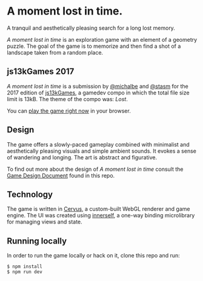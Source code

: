 # A moment lost in time.

A tranquil and aesthetically pleasing search for a long lost memory.

_A moment lost in time_ is an exploration game with an element of a geometry
puzzle. The goal of the game is to memorize and then find a shot of a landscape
taken from a random place.


## js13kGames 2017

_A moment lost in time_ is a submission by [@michalbe][] and [@stasm][] for the
2017 edition of [js13kGames][], a gamedev compo in which the total file size
limit is 13kB. The theme of the compo was: _Lost_.

You can [play the game right now][play] in your browser.

[js13kGames]: http://js13kgames.com
[@michalbe]: https://github.com/michalbe/
[@stasm]: https://github.com/stasm/
[play]: http://js13kgames.com/entries/a-moment-lost-in-time


## Design

The game offers a slowly-paced gameplay combined with minimalist and
aesthetically pleasing visuals and simple ambient sounds. It evokes a sense of
wandering and longing. The art is abstract and figurative.

To find out more about the design of _A moment lost in time_ consult the [Game
Design Document][GDD] found in this repo.

[GDD]: https://github.com/piesku/moment-lost/blob/master/A_moment_lost_in_time_GDD.pdf


## Technology

The game is written in [Cervus][], a custom-built WebGL renderer and game
engine.  The UI was created using [innerself][], a one-way binding microlibrary
for managing views and state.

[Cervus]: https://github.com/michalbe/cervus
[innerself]: https://github.com/stasm/innerself


## Running locally

In order to run the game locally or hack on it, clone this repo and run:

    $ npm install
    $ npm run dev
